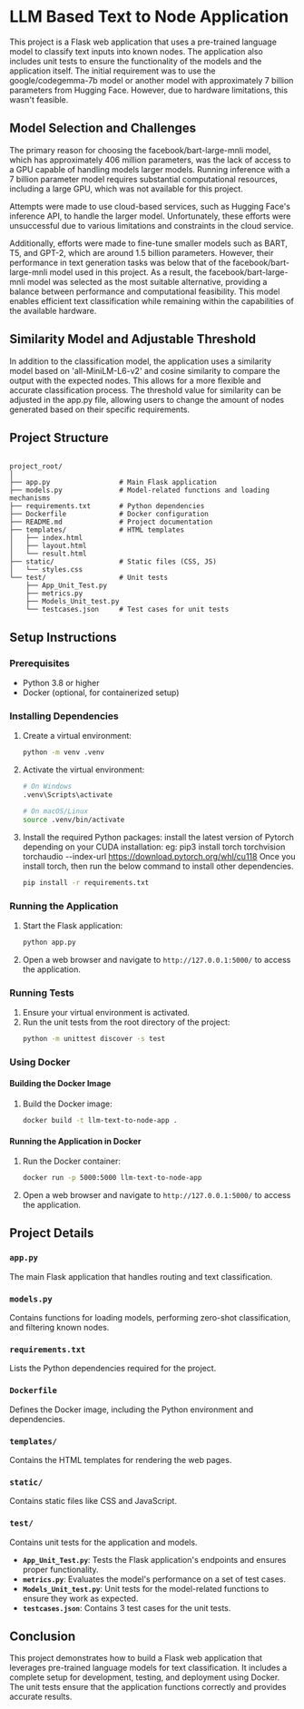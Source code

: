 # LLM Based Text to Node Application

This project is a Flask web application that uses a pre-trained language model to classify text inputs into known nodes. The application also includes unit tests to ensure the functionality of the models and the application itself.
The initial requirement was to use the google/codegemma-7b model or another model with approximately 7 billion parameters from Hugging Face. However, due to hardware limitations, this wasn't feasible.

## Model Selection and Challenges
The primary reason for choosing the facebook/bart-large-mnli model, which has approximately 406 million parameters, was the lack of access to a GPU capable of handling models larger models. Running inference with a 7 billion parameter model requires substantial computational resources, including a large GPU, which was not available for this project.

Attempts were made to use cloud-based services, such as Hugging Face's inference API, to handle the larger model. Unfortunately, these efforts were unsuccessful due to various limitations and constraints in the cloud service.

Additionally, efforts were made to fine-tune smaller models such as BART, T5, and GPT-2, which are around 1.5 billion parameters. However, their performance in text generation tasks was below that of the facebook/bart-large-mnli model used in this project. As a result, the facebook/bart-large-mnli model was selected as the most suitable alternative, providing a balance between performance and computational feasibility. This model enables efficient text classification while remaining within the capabilities of the available hardware.

## Similarity Model and Adjustable Threshold

In addition to the classification model, the application uses a similarity model based on 'all-MiniLM-L6-v2' and cosine similarity to compare the output with the expected nodes. This allows for a more flexible and accurate classification process. The threshold value for similarity can be adjusted in the app.py file, allowing users to change the amount of nodes generated based on their specific requirements.

## Project Structure
<pre><code>
project_root/
│
├── app.py                 # Main Flask application
├── models.py              # Model-related functions and loading mechanisms
├── requirements.txt       # Python dependencies
├── Dockerfile             # Docker configuration
├── README.md              # Project documentation
├── templates/             # HTML templates
│   ├── index.html
│   ├── layout.html
│   └── result.html
├── static/                # Static files (CSS, JS)
│   └── styles.css
└── test/                  # Unit tests
    ├── App_Unit_Test.py
    ├── metrics.py
    ├── Models_Unit_test.py
    └── testcases.json     # Test cases for unit tests
</code></pre>

## Setup Instructions

### Prerequisites

- Python 3.8 or higher
- Docker (optional, for containerized setup)

### Installing Dependencies

1. Create a virtual environment:
    ```bash
    python -m venv .venv
    ```

2. Activate the virtual environment:
    ```bash
    # On Windows
    .venv\Scripts\activate

    # On macOS/Linux
    source .venv/bin/activate
    ```

3. Install the required Python packages:
    install the latest version of Pytorch depending on your CUDA installation:
    eg: pip3 install torch torchvision torchaudio --index-url https://download.pytorch.org/whl/cu118
    Once you install torch, then run the below command to install other dependencies.
    ```bash
    pip install -r requirements.txt
    ```

### Running the Application

1. Start the Flask application:
    ```bash
    python app.py
    ```

2. Open a web browser and navigate to `http://127.0.0.1:5000/` to access the application. 

### Running Tests

1. Ensure your virtual environment is activated.
2. Run the unit tests from the root directory of the project:
    ```bash
    python -m unittest discover -s test
    ```

### Using Docker

#### Building the Docker Image

1. Build the Docker image:
    ```bash
    docker build -t llm-text-to-node-app .
    ```

#### Running the Application in Docker

1. Run the Docker container:
    ```bash
    docker run -p 5000:5000 llm-text-to-node-app
    ```

2. Open a web browser and navigate to `http://127.0.0.1:5000/` to access the application.

## Project Details

### `app.py`

The main Flask application that handles routing and text classification.

### `models.py`

Contains functions for loading models, performing zero-shot classification, and filtering known nodes.

### `requirements.txt`

Lists the Python dependencies required for the project.

### `Dockerfile`

Defines the Docker image, including the Python environment and dependencies.

### `templates/`

Contains the HTML templates for rendering the web pages.

### `static/`

Contains static files like CSS and JavaScript.

### `test/`

Contains unit tests for the application and models.

- **`App_Unit_Test.py`**: Tests the Flask application's endpoints and ensures proper functionality.
- **`metrics.py`**: Evaluates the model's performance on a set of test cases.
- **`Models_Unit_test.py`**: Unit tests for the model-related functions to ensure they work as expected.
- **`testcases.json`**: Contains 3 test cases for the unit tests.

## Conclusion

This project demonstrates how to build a Flask web application that leverages pre-trained language models for text classification. It includes a complete setup for development, testing, and deployment using Docker. The unit tests ensure that the application functions correctly and provides accurate results.
